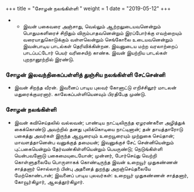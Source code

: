 ﻿+++
title = "சோழன் நலங்கிள்ளி  "
weight = 1
date = "2019-05-12"
+++


- - இவன் பகைவரை அஞ்சாது, வெல்லும் ஆற்றலுடையவனென்றும் பொதுமகளிரைச் சிறிதும் விரும்பாதவனென்றும் இரப்போர்க்கு எவற்றையும் வரையாதுகொடுக்கும் வள்ளலென்றும் செங்கோலை உடையவனென்றும் இவன்பாடிய பாடல்கள் தெரிவிக்கின்றன. இவனுடைய மற்ற வரலாற்றைப் பாடப்பட்டோர் பெயர் வரிசையிற் காண்க. இவன் இயற்றிய பாடல்கள் புறநானூற்றில் இரண்டு. 
### சோழன் இலவந்திகைப்பள்ளித் துஞ்சிய நலங்கிள்ளி சேட்சென்னி  
-  இவன் சிறந்த வீரன். இவனைப் பாடிய புலவர் கோனாட்டு எறிச்சிலூர் மாடலன் மதுரைக்குமரனார். காலேகப்பள்ளியெனவும் பிரதிபேத முண்டு. 
### சோழன் நலங்கிள்ளி  
-  இவன் கவிசெய்தலில் வல்லவன்; பாண்டிய நாட்டிலிருந்த ஏழரண்களை அழித்துக் கைக்கொண்டு அவற்றில் தனது புலிக்கொடியை நாட்டினான்; தன் தாயத்தாரோடு பகைத்து அவர்கள் இருந்த ஆவூரையும் உறையூரையும் முற்றுகை செய்தான்; மாவளத்தானென்ப வனுக்குத் தமையன்; இவனுக்குச் சேட் சென்னியென்றும் புட்பகையென்றும் தேர்வண்கிள்ளியென்றும் பெயருண்டு; நெடுங்கிள்ளி யென்பவனோடு பகைமையுடையோன்; முன்னர், போர்செய்து வெற்றி கொள்ளுதலையே பொருளாகக் கொண்டிருந்த இவன் உறையூர் முதுகண்ணன் சாத்தனார் சொல்லாற் பின்பு அதனைத் துறந்து அறஞ்செய்தலையே மேற்கொண்டான்; இவனைப் பாடிய புலவர்கள்: உறையூர் முதுகண்ணன் சாத்தனார், கோவூர்கிழார், ஆலத்தூர்கிழார். 

